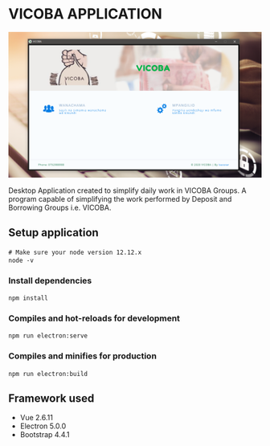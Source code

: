 # VICOBA APPLICATION

![Dashboard](src/assets/images/screenshot.PNG?raw=true)

Desktop Application created to simplify daily work in VICOBA Groups.
A program capable of simplifying the work performed by Deposit and Borrowing Groups i.e. VICOBA.

## Setup application
```
# Make sure your node version 12.12.x
node -v
```
### Install dependencies
```
npm install
```

### Compiles and hot-reloads for development
```
npm run electron:serve
```

### Compiles and minifies for production
```
npm run electron:build
```

## Framework used
- Vue 2.6.11
- Electron 5.0.0
- Bootstrap 4.4.1
